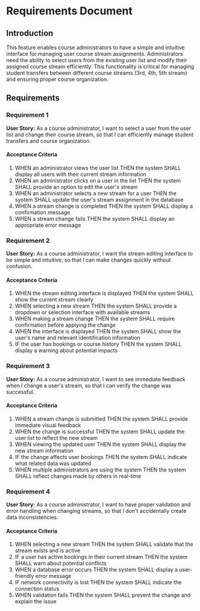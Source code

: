 # Requirements Document

## Introduction

This feature enables course administrators to have a simple and intuitive interface for managing user course stream assignments. Administrators need the ability to select users from the existing user list and modify their assigned course stream efficiently. This functionality is critical for managing student transfers between different course streams (3rd, 4th, 5th stream) and ensuring proper course organization.

## Requirements

### Requirement 1

**User Story:** As a course administrator, I want to select a user from the user list and change their course stream, so that I can efficiently manage student transfers and course organization.

#### Acceptance Criteria

1. WHEN an administrator views the user list THEN the system SHALL display all users with their current stream information
2. WHEN an administrator clicks on a user in the list THEN the system SHALL provide an option to edit the user's stream
3. WHEN an administrator selects a new stream for a user THEN the system SHALL update the user's stream assignment in the database
4. WHEN a stream change is completed THEN the system SHALL display a confirmation message
5. WHEN a stream change fails THEN the system SHALL display an appropriate error message

### Requirement 2

**User Story:** As a course administrator, I want the stream editing interface to be simple and intuitive, so that I can make changes quickly without confusion.

#### Acceptance Criteria

1. WHEN the stream editing interface is displayed THEN the system SHALL show the current stream clearly
2. WHEN selecting a new stream THEN the system SHALL provide a dropdown or selection interface with available streams
3. WHEN making a stream change THEN the system SHALL require confirmation before applying the change
4. WHEN the interface is displayed THEN the system SHALL show the user's name and relevant identification information
5. IF the user has bookings or course history THEN the system SHALL display a warning about potential impacts

### Requirement 3

**User Story:** As a course administrator, I want to see immediate feedback when I change a user's stream, so that I can verify the change was successful.

#### Acceptance Criteria

1. WHEN a stream change is submitted THEN the system SHALL provide immediate visual feedback
2. WHEN the change is successful THEN the system SHALL update the user list to reflect the new stream
3. WHEN viewing the updated user THEN the system SHALL display the new stream information
4. IF the change affects user bookings THEN the system SHALL indicate what related data was updated
5. WHEN multiple administrators are using the system THEN the system SHALL reflect changes made by others in real-time

### Requirement 4

**User Story:** As a course administrator, I want to have proper validation and error handling when changing streams, so that I don't accidentally create data inconsistencies.

#### Acceptance Criteria

1. WHEN selecting a new stream THEN the system SHALL validate that the stream exists and is active
2. IF a user has active bookings in their current stream THEN the system SHALL warn about potential conflicts
3. WHEN a database error occurs THEN the system SHALL display a user-friendly error message
4. IF network connectivity is lost THEN the system SHALL indicate the connection status
5. WHEN validation fails THEN the system SHALL prevent the change and explain the issue